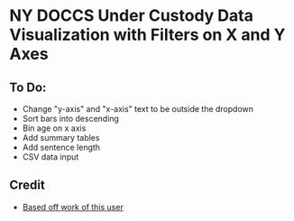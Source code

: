 # NY DOCCS Under Custody Data Visualization with Filters on X and Y Axes

## To Do:
- Change "y-axis" and "x-axis" text to be outside the dropdown
- Sort bars into descending
- Bin age on x axis
- Add summary tables
- Add sentence length
- CSV data input

## Credit
- [Based off work of this user](https://vizhub.com/Razpudding)

